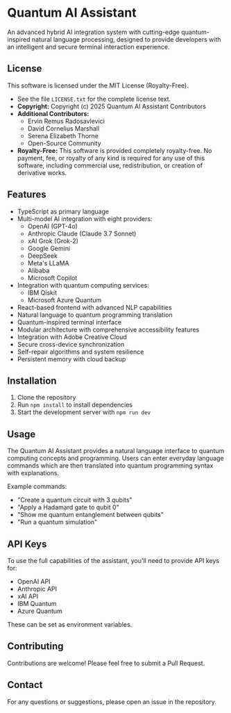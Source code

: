 # Quantum AI Assistant

An advanced hybrid AI integration system with cutting-edge quantum-inspired natural language processing, designed to provide developers with an intelligent and secure terminal interaction experience.

## License

This software is licensed under the MIT License (Royalty-Free).

* See the file `LICENSE.txt` for the complete license text.
* **Copyright:** Copyright (c) 2025 Quantum AI Assistant Contributors
* **Additional Contributors:**
  - Ervin Remus Radosavlevici
  - David Cornelius Marshall
  - Serena Elizabeth Thorne
  - Open-Source Community
* **Royalty-Free:** This software is provided completely royalty-free. No payment, fee, or royalty of any kind is required for any use of this software, including commercial use, redistribution, or creation of derivative works.

## Features

- TypeScript as primary language
- Multi-model AI integration with eight providers:
  - OpenAI (GPT-4o)
  - Anthropic Claude (Claude 3.7 Sonnet)
  - xAI Grok (Grok-2)
  - Google Gemini
  - DeepSeek
  - Meta's LLaMA
  - Alibaba
  - Microsoft Copilot
- Integration with quantum computing services:
  - IBM Qiskit
  - Microsoft Azure Quantum
- React-based frontend with advanced NLP capabilities
- Natural language to quantum programming translation
- Quantum-inspired terminal interface
- Modular architecture with comprehensive accessibility features
- Integration with Adobe Creative Cloud
- Secure cross-device synchronization
- Self-repair algorithms and system resilience
- Persistent memory with cloud backup

## Installation

1. Clone the repository
2. Run `npm install` to install dependencies
3. Start the development server with `npm run dev`

## Usage

The Quantum AI Assistant provides a natural language interface to quantum computing concepts and programming. Users can enter everyday language commands which are then translated into quantum programming syntax with explanations.

Example commands:
- "Create a quantum circuit with 3 qubits"
- "Apply a Hadamard gate to qubit 0"
- "Show me quantum entanglement between qubits"
- "Run a quantum simulation"

## API Keys

To use the full capabilities of the assistant, you'll need to provide API keys for:
- OpenAI API
- Anthropic API
- xAI API
- IBM Quantum
- Azure Quantum

These can be set as environment variables.

## Contributing

Contributions are welcome! Please feel free to submit a Pull Request.

## Contact

For any questions or suggestions, please open an issue in the repository.